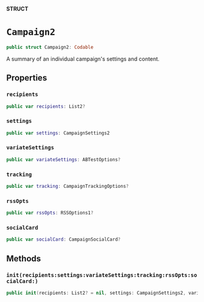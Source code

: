 **STRUCT**

# `Campaign2`

```swift
public struct Campaign2: Codable
```

A summary of an individual campaign&#x27;s settings and content.

## Properties
### `recipients`

```swift
public var recipients: List2?
```

### `settings`

```swift
public var settings: CampaignSettings2
```

### `variateSettings`

```swift
public var variateSettings: ABTestOptions?
```

### `tracking`

```swift
public var tracking: CampaignTrackingOptions?
```

### `rssOpts`

```swift
public var rssOpts: RSSOptions1?
```

### `socialCard`

```swift
public var socialCard: CampaignSocialCard?
```

## Methods
### `init(recipients:settings:variateSettings:tracking:rssOpts:socialCard:)`

```swift
public init(recipients: List2? = nil, settings: CampaignSettings2, variateSettings: ABTestOptions? = nil, tracking: CampaignTrackingOptions? = nil, rssOpts: RSSOptions1? = nil, socialCard: CampaignSocialCard? = nil)
```
